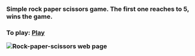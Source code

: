 <h3>Simple rock paper scissors game. The first one reaches to 5, wins the game.<h3>
<p><strong>To play:</strong> <a href="https://hburakustundag.github.io/rock-paper-scissors/">Play</a></p>
<img src="https://res.cloudinary.com/duccflor2/image/upload/v1671007155/rock-paper-scissors_muiyg1.png" alt="Rock-paper-scissors web page">

